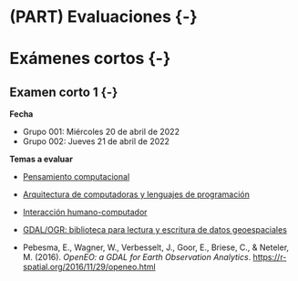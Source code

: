 # (PART) Evaluaciones {-}

# Exámenes cortos {-}

## Examen corto 1 {-}

**Fecha**  
- Grupo 001: Miércoles 20 de abril de 2022  
- Grupo 002: Jueves 21 de abril de 2022

**Temas a evaluar**  

- [Pensamiento computacional](https://gf0604-procesamientodatosgeograficos.github.io/2022-i/pensamiento-computacional.html)
- [Arquitectura de computadoras y lenguajes de programación](https://gf0604-procesamientodatosgeograficos.github.io/2022-i/arquitectura-de-computadoras-y-lenguajes-de-programaci%C3%B3n.html)  
- [Interacción humano-computador](https://gf0604-procesamientodatosgeograficos.github.io/2022-i/interacci%C3%B3n-humano-computadora.html)  
- [GDAL/OGR: biblioteca para lectura y escritura de datos geoespaciales](https://gf0604-procesamientodatosgeograficos.github.io/2022-i/gdalogr-biblioteca-para-lectura-y-escritura-de-datos-geoespaciales.html)

- Pebesma, E., Wagner, W., Verbesselt, J., Goor, E., Briese, C., & Neteler, M. (2016). *OpenEO: a GDAL for Earth Observation Analytics*. https://r-spatial.org/2016/11/29/openeo.html  
